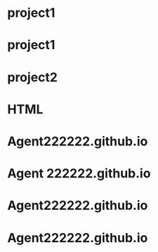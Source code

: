 # project1
# project1
# project2
# HTML
# Agent222222.github.io
# Agent 222222.github.io
# Agent222222.github.io
# Agent222222.github.io
